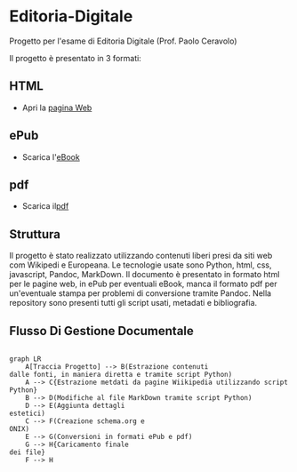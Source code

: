 # Editoria-Digitale
Progetto per l'esame di Editoria Digitale (Prof. Paolo Ceravolo)

Il progetto è presentato in 3 formati:

## HTML
 - Apri la [pagina Web](https://htmlpreview.github.io/?https://github.com/SimPicc/Editoria-Digitale/blob/main/Progetto/index.html)

## ePub
 - Scarica l'[eBook](https://github.com/SimPicc/Editoria-Digitale/raw/main/Progetto/Sport900.epub)

## pdf
 - Scarica il[pdf](https://github.com/SimPicc/Editoria-Digitale/raw/main/Progetto/Sport900.pdf)

## Struttura
Il progetto è stato realizzato utilizzando contenuti liberi presi da siti web com Wikipedi e Europeana.
Le tecnologie usate sono Python, html, css, javascript, Pandoc, MarkDown.
Il documento è presentato in formato html per le pagine web, in ePub per eventuali eBook, manca il formato pdf per un'eventuale stampa per problemi di conversione tramite Pandoc.
Nella repository sono presenti tutti gli script usati, metadati e bibliografia.

## Flusso Di Gestione Documentale
```mermaid

graph LR
    A[Traccia Progetto] --> B(Estrazione contenuti
dalle fonti, in maniera diretta e tramite script Python)
    A --> C{Estrazione metdati da pagine Wiikipedia utilizzando script Python}
    B --> D(Modifiche al file MarkDown tramite script Python)
    D --> E(Aggiunta dettagli
estetici)
    C --> F(Creazione schema.org e
ONIX)
    E --> G(Conversioni in formati ePub e pdf)
    G --> H{Caricamento finale
dei file}
    F --> H

```
